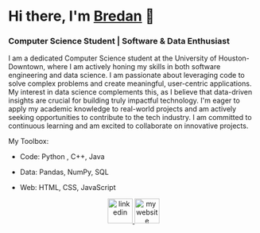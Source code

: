 # Hi there, I'm [Bredan](https://bredankm.dev/) 👋

### Computer Science Student | Software & Data Enthusiast
I am a dedicated Computer Science student at the University of Houston-Downtown, where I am actively honing my skills in both software engineering and data science. I am passionate about leveraging code to solve complex problems and create meaningful, user-centric applications. 
My interest in data science complements this, as I believe that data-driven insights are crucial for building truly impactful technology. I'm eager to apply my academic knowledge to real-world projects and am actively seeking opportunities to contribute to the tech industry. 
I am committed to continuous learning and am excited to collaborate on innovative projects.

My Toolbox:

- Code: Python , C++, Java

- Data: Pandas, NumPy, SQL

- Web: HTML, CSS, JavaScript

<p align="center">
<a href="(https://www.linkedin.com/in/bredanmwaura/)" target="_blank">
<img width="50" height="50" src="https://img.icons8.com/color/50/linkedin.png" alt="linkedin"/>
</a>
<a href="https://bredankm.dev/" target="_blank">
<img width="50" height="50" src="https://img.icons8.com/plasticine/50/domain.png" alt="my website"/>
</a>
</p>
<!--
**BreyKM/BreyKM** is a ✨ _special_ ✨ repository because its `README.md` (this file) appears on your GitHub profile.

Here are some ideas to get you started:

- 🔭 I’m currently working on ...
- 🌱 I’m currently learning ...
- 👯 I’m looking to collaborate on ...
- 🤔 I’m looking for help with ...
- 💬 Ask me about ...
- 📫 How to reach me: ...
- 😄 Pronouns: ...
- ⚡ Fun fact: ...
-->
